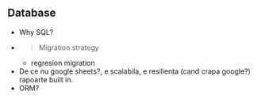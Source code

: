 ## Database
* Why SQL?
* > Migration strategy
    * regresion migration
* De ce nu google sheets?, e scalabila, e resilienta (cand crapa google?) rapoarte built in.
* ORM?